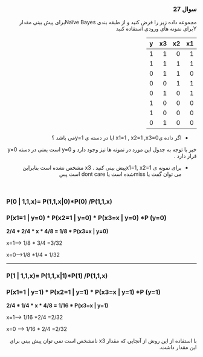 <div dir= 'rtl'>

### **سوال 27**

مجموعه داده زیر را فرض کنید و از طبقه بندی  Naïve Bayesبرای پیش بینی مقدار  Yبرای نمونه های
ورودی استفاده کنید

|x1|x2|x3|y |
| -|-|--| -|
|1|0|1| 1 |
|1|1|1| 1|
|0|1|1| 0|
|1|1|0| 0|
|1|0|1| 0|
|0|0|0| 1|
|0|0|0| 1|
|0|0|1| 0|

* اگر داده یx1=1 , x2=1 ,x3=0 ایا  در دسته ی   y=1می باشد ؟

خیر با توجه به جدول این مورد در نمونه ها نیز وجود دارد و y=0 است یعنی در دسته y=0 قرار دارد .

* برای نمونه ی  x1=1, x2=1پیش بینی کنید .
x3 مشخص نشده است بنابراین می توان گفت یا missشده است  یا dont care است
پس
</div>
<br>

### P(0 | 1,1,x)= P(1,1,x|0)*P(0) /P(1,1,x)

### P(x1=1 | y=0) * P(x2=1 | y=0) * P(x3=x | y=0) *P (y=0)

**2/4 * 2/4 * x * 4/8 = 1/8 *  P(x3=x | y=0)**

x=1--> 1/8 * 3/4 =3/32

x=0-->1/8 *1/4 = 1/32

-----
### P(1 | 1,1,x)= P(1,1,x|1)*P(1) /P(1,1,x)

### P(x1=1 | y=1) * P(x2=1 | y=1) * P(x3=x | y=1) *P (y=1)

**2/4 * 1/4 * x * 4/8 = 1/16 * P(x3=x | y=1)**

x=1--> 1/16 *2/4 =2/32

x=0 --> 1/16 * 2/4 =2/32

<div dir= 'rtl'>

 با استفاده از این روش از آنجایی که مقدار x3 نامشخص است نمی توان پیش بینی برای این مقدار داشت.